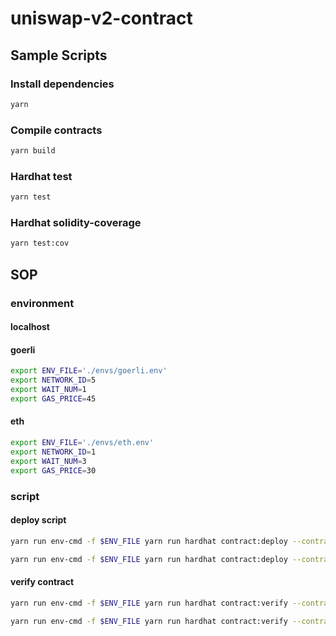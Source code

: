 # uniswap-v2-contract

## Sample Scripts
### Install dependencies
```bash
yarn
```

### Compile contracts
```bash
yarn build
```

### Hardhat test
```bash
yarn test 
```

### Hardhat solidity-coverage
```bash
yarn test:cov
```

## SOP
### environment
#### localhost 

#### goerli
``` bash
export ENV_FILE='./envs/goerli.env'
export NETWORK_ID=5
export WAIT_NUM=1
export GAS_PRICE=45
```

#### eth
``` bash
export ENV_FILE='./envs/eth.env'
export NETWORK_ID=1
export WAIT_NUM=3
export GAS_PRICE=30
```

### script

#### deploy script
```bash
yarn run env-cmd -f $ENV_FILE yarn run hardhat contract:deploy --contract YEN --gas-price $GAS_PRICE --args [] --network $NETWORK_ID --wait-num $WAIT_NUM

yarn run env-cmd -f $ENV_FILE yarn run hardhat contract:deploy --contract TESTYEN --gas-price $GAS_PRICE --args [] --network $NETWORK_ID --wait-num $WAIT_NUM
```

#### verify contract
```bash
yarn run env-cmd -f $ENV_FILE yarn run hardhat contract:verify --contract YEN --network $NETWORK_ID --args []

yarn run env-cmd -f $ENV_FILE yarn run hardhat contract:verify --contract TESTYEN --network $NETWORK_ID --args []
```